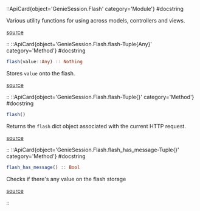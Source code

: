 

::ApiCard{object='GenieSession.Flash' category='Module'}
#docstring



Various utility functions for using across models, controllers and views.


[source](https://github.com/GenieFramework/GenieSession.jl/blob/v1.1.2/src/Flash.jl#L1-L3)

::
::ApiCard{object='GenieSession.Flash.flash-Tuple{Any}' category='Method'}
#docstring



```julia
flash(value::Any) :: Nothing
```


Stores `value` onto the flash.


[source](https://github.com/GenieFramework/GenieSession.jl/blob/v1.1.2/src/Flash.jl#L22-L26)

::
::ApiCard{object='GenieSession.Flash.flash-Tuple{}' category='Method'}
#docstring



```julia
flash()
```


Returns the `flash` dict object associated with the current HTTP request.


[source](https://github.com/GenieFramework/GenieSession.jl/blob/v1.1.2/src/Flash.jl#L12-L16)

::
::ApiCard{object='GenieSession.Flash.flash_has_message-Tuple{}' category='Method'}
#docstring



```julia
flash_has_message() :: Bool
```


Checks if there&#39;s any value on the flash storage


[source](https://github.com/GenieFramework/GenieSession.jl/blob/v1.1.2/src/Flash.jl#L35-L39)

::
